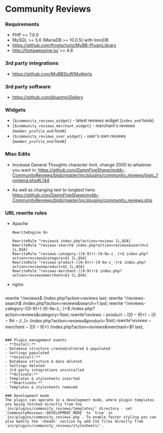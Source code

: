 # Community Reviews

### Requirements
- PHP >= 7.0.0
- MySQL >= 5.6 (MariaDB >= 10.0.5) with InnoDB
- https://github.com/frostschutz/MyBB-PluginLibrary
- http://fontawesome.io/ >= 4.6

### 3rd party integrations
- https://github.com/MyBBStuff/MyAlerts

### 3rd party software
- https://github.com/blueimp/Gallery

### Widgets
 - `{$community_reviews_widget}` - latest reviews widget (`index_end` hook)
 - `{$community_reviews_merchant_widget}` - merchant's reviews (`member_profile_end` hook)
 - `{$community_reviews_user_widget}` - user's own reviews (`member_profile_end` hook)
 
 ### Misc Edits
- Increase General Thoughts character limit, change 2000 to whatever you want in: 
https://github.com/DamnFineShave/mybb-CommunityReviews/blob/master/inc/plugins/community_reviews/logic_frontend.php#L144

- As well as changing text to longtext here:
https://github.com/DamnFineShave/mybb-CommunityReviews/blob/master/inc/plugins/community_reviews.php

### URL rewrite rules
 - Apache

   ```
   RewriteEngine On

   RewriteRule ^reviews$ index.php?action=reviews [L,QSA]
   RewriteRule ^reviews-search$ index.php?action=reviews&search=1 [L,QSA]
   RewriteRule ^reviews-category-([0-9]+)-[0-9a-z_-]+$ index.php?action=reviews&category=$1 [L,QSA]
   RewriteRule ^reviews-product-([0-9]+)-[0-9a-z_-]+$ index.php?action=reviews&product=$1 [L,QSA]
   RewriteRule ^reviews-merchant-([0-9]+)$ index.php?action=reviews&merchant=$1 [L,QSA]
   ```
 - nginx

   ```
  rewrite ^/reviews$ /index.php?action=reviews last;
  rewrite ^/reviews-search$ /index.php?action=reviews&search=1 last;
  rewrite ^/reviews-category-([0-9]+)-[0-9a-z_-]+$ /index.php?action=reviews&category=$1 last;
  rewrite ^/reviews-product-([0-9]+)-[0-9a-z_-]+$ /index.php?action=reviews&product=$1 last;
  rewrite ^/reviews-merchant-([0-9]+)$ /index.php?action=reviews&merchant=$1 last;
   ```

### Plugin management events
- **Install:**
  - Database structure created/altered & populated
  - Settings populated
- **Uninstall:**
  - Database structure & data deleted
  - Settings deleted
  - 3rd party integrations uninstalled
- **Activate:**
  - Templates & stylesheets inserted
- **Deactivate:**
  - Templates & stylesheets removed

### Development mode
The plugin can operate in a development mode, where plugin templates are being fetched directly from the `inc/plugins/community_reviews/templates/` directory - set `CommunityReviews::DEVELOPMENT_MODE` to `true` in `inc/plugins/community_reviews.php`. To enable faster styling you can also modify the `<head>` section by add CSS files directly from `inc/plugins/community_reviews/stylesheets/`.
